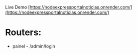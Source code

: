 Live Demo [https://nodeexpressportalnoticias.onrender.com/](https://nodeexpressportalnoticias.onrender.com/)

# Routers:
- painel - /admin/login
